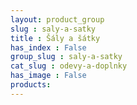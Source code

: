 ```yaml
---
layout: product_group
slug : saly-a-satky
title : Šály a šátky
has_index : False
group_slug : saly-a-satky
cat_slug : odevy-a-doplnky
has_image : False
products:
---
```


